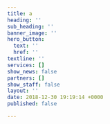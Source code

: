 ```yaml
---
title: a
heading: ''
sub_heading: ''
banner_image: ''
hero_button:
  text: ''
  href: ''
textline: ''
services: []
show_news: false
partners: []
show_staff: false
layout: ''
date: 2018-12-30 19:19:14 +0000
published: false

---
```

